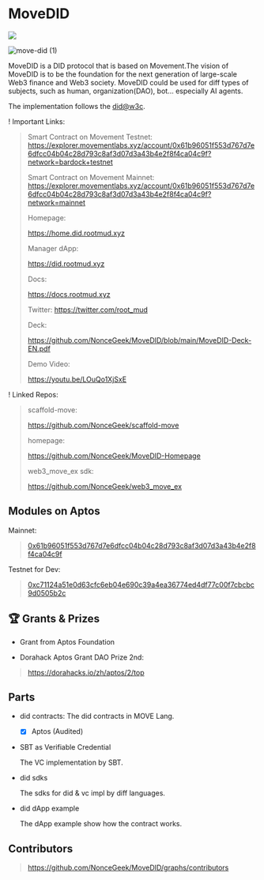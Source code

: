# MoveDID

[![](https://img.shields.io/endpoint?url=https%3A%2F%2Fraw.githubusercontent.com%2Fmovebit%2Fmaterials%2Fmain%2Fshields.json)](https://github.com/NonceGeek/MoveDID/blob/main/MoveDID-Audit-Report.pdf)

![move-did (1)](https://p.ipic.vip/azpoeq.png)

MoveDID is a DID protocol that is based on Movement.The vision of MoveDID is to be the foundation for the next generation of large-scale Web3 finance and Web3 society. MoveDID could be used for diff types of subjects, such as human, organization(DAO), bot... especially AI agents.
 
The implementation follows the [did@w3c](https://www.w3.org/TR/did-core/).

! Important Links:

> Smart Contract on Movement Testnet: https://explorer.movementlabs.xyz/account/0x61b96051f553d767d7e6dfcc04b04c28d793c8af3d07d3a43b4e2f8f4ca04c9f?network=bardock+testnet
>
> Smart Contract on Movement Mainnet: https://explorer.movementlabs.xyz/account/0x61b96051f553d767d7e6dfcc04b04c28d793c8af3d07d3a43b4e2f8f4ca04c9f?network=mainnet
>
>
> Homepage:
>
> https://home.did.rootmud.xyz
>
> Manager dApp:
>
> https://did.rootmud.xyz
>
> Docs:
>
> https://docs.rootmud.xyz
>
> Twitter:
> https://twitter.com/root_mud
>
> Deck:
>
> https://github.com/NonceGeek/MoveDID/blob/main/MoveDID-Deck-EN.pdf
>
> Demo Video:
>
> https://youtu.be/LOuQo1XjSxE

! Linked Repos:

> scaffold-move:
> 
> https://github.com/NonceGeek/scaffold-move
>
> homepage:
>
> https://github.com/NonceGeek/MoveDID-Homepage
>
> web3_move_ex sdk:
>
> https://github.com/NonceGeek/web3_move_ex

##  Modules on Aptos

Mainnet:

> [0x61b96051f553d767d7e6dfcc04b04c28d793c8af3d07d3a43b4e2f8f4ca04c9f](https://explorer.aptoslabs.com/account/0x61b96051f553d767d7e6dfcc04b04c28d793c8af3d07d3a43b4e2f8f4ca04c9f/modules?network=mainnet)

Testnet for Dev: 

> [0xc71124a51e0d63cfc6eb04e690c39a4ea36774ed4df77c00f7cbcbc9d0505b2c](https://explorer.aptoslabs.com/account/0xc71124a51e0d63cfc6eb04e690c39a4ea36774ed4df77c00f7cbcbc9d0505b2c/modules?network=testnet)

## 🏆 Grants & Prizes

* Grant from Aptos Foundation

* Dorahack Aptos Grant DAO Prize 2nd:

> https://dorahacks.io/zh/aptos/2/top

## Parts

* did contracts:
  The did contracts in MOVE Lang.

  * [x] Aptos (Audited)

* SBT as Verifiable Credential

  The VC implementation by SBT.

* did sdks

  The sdks for did & vc impl by diff languages.
  
* did dApp example
  
  The dApp example show how the contract works.

## Contributors

> https://github.com/NonceGeek/MoveDID/graphs/contributors
